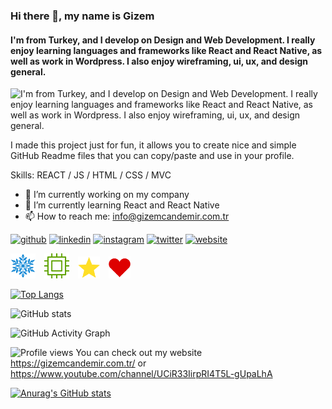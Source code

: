 ### Hi there 👋, my name is Gizem
#### I'm from Turkey, and I develop on Design and Web Development. I really enjoy learning languages and frameworks like React and React Native, as well as work in Wordpress. I also enjoy wireframing, ui, ux, and design general.
![I'm from Turkey, and I develop on Design and Web Development. I really enjoy learning languages and frameworks like React and React Native, as well as work in Wordpress. I also enjoy wireframing, ui, ux, and design general.](https://gizemcandemir.com.tr/images/portfolio/bannergithub.png)

I made this project just for fun, it allows you to create nice and simple GitHub Readme files that you can copy/paste and use in your profile.

Skills:  REACT / JS / HTML / CSS / MVC

- 🔭 I’m currently working on my company 
- 🌱 I’m currently learning React and React Native 
- 📫 How to reach me: info@gizemcandemir.com.tr 


[<img src='https://cdn.jsdelivr.net/npm/simple-icons@3.0.1/icons/github.svg' alt='github' height='40'>](https://github.com/mhndsbgyn)  [<img src='https://cdn.jsdelivr.net/npm/simple-icons@3.0.1/icons/linkedin.svg' alt='linkedin' height='40'>](https://www.linkedin.com/in/https://www.linkedin.com/in/gzmcndmrr//)  [<img src='https://cdn.jsdelivr.net/npm/simple-icons@3.0.1/icons/instagram.svg' alt='instagram' height='40'>](https://www.instagram.com/gzmcndmrr/)  [<img src='https://cdn.jsdelivr.net/npm/simple-icons@3.0.1/icons/twitter.svg' alt='twitter' height='40'>](https://twitter.com/mhnds_bgyn)  [<img src='https://cdn.jsdelivr.net/npm/simple-icons@3.0.1/icons/icloud.svg' alt='website' height='40'>](gizemcandemir.com.tr)  

<a href='https://archiveprogram.github.com/'><img src='https://raw.githubusercontent.com/acervenky/animated-github-badges/master/assets/acbadge.gif' width='40' height='40'></a> <a href='https://docs.github.com/en/developers'><img src='https://raw.githubusercontent.com/acervenky/animated-github-badges/master/assets/devbadge.gif' width='40' height='40'></a> <a href='https://stars.github.com/'><img src='https://raw.githubusercontent.com/acervenky/animated-github-badges/master/assets/starbadge.gif' width='35' height='35'></a> <a href='https://docs.github.com/en/github/supporting-the-open-source-community-with-github-sponsors'><img src='https://raw.githubusercontent.com/acervenky/animated-github-badges/master/assets/sponsorbadge.gif' width='35' height='35'></a> 

[![Top Langs](https://github-readme-stats.vercel.app/api/top-langs/?username=mhndsbgyn)](https://github.com/anuraghazra/github-readme-stats)

![GitHub stats](https://github-readme-stats.vercel.app/api?username=mhndsbgyn&show_icons=true)  

![GitHub Activity Graph](https://activity-graph.herokuapp.com/graph?username=mhndsbgyn)  

![Profile views](https://gpvc.arturio.dev/mhndsbgyn)   You can check out my website https://gizemcandemir.com.tr/ or https://www.youtube.com/channel/UCiR33IirpRI4T5L-gUpaLhA

[![Anurag's GitHub stats](https://github-readme-stats.vercel.app/api?username=mhndsbgyn)](https://github.com/anuraghazra/github-readme-stats)
